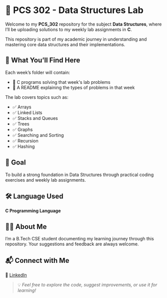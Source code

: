 # 📘 PCS 302 - Data Structures Lab

Welcome to my **PCS_302** repository for the subject **Data Structures**, where I’ll be uploading solutions to my weekly lab assignments in **C**.

This repository is part of my academic journey in understanding and mastering core data structures and their implementations.

## 🧠 What You’ll Find Here

Each week’s folder will contain:

- 📄 C programs solving that week's lab problems
- 📝 A README explaining the types of problems in that week

The lab covers topics such as:

- ✅ Arrays
- ✅ Linked Lists
- ✅ Stacks and Queues
- ✅ Trees
- ✅ Graphs
- ✅ Searching and Sorting
- ✅ Recursion
- ✅ Hashing

## 🚀 Goal

To build a strong foundation in Data Structures through practical coding exercises and weekly lab assignments.

## 🛠️ Language Used

**C Programming Language**

## 👨‍💻 About Me

I’m a B.Tech CSE student documenting my learning journey through this repository. Your suggestions and feedback are always welcome.

## 📬 Connect with Me

🔗 [LinkedIn](https://www.linkedin.com/in/arin-ghanshala)

> 💡 *Feel free to explore the code, suggest improvements, or use it for learning!*
